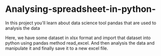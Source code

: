 # Analysing-spreadsheet-in-python-
In this project you'll learn about data science tool pandas that are used to analysis the data

Here, we have some dataset in xlsx format and import that dataset into python using pandas method read_excel.
And then analysis the data and manipulate it and finally save it to a new excel file.
